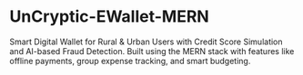 # UnCryptic-EWallet-MERN
Smart Digital Wallet for Rural &amp; Urban Users with Credit Score Simulation and AI-based Fraud Detection. Built using the MERN stack with features like offline payments, group expense tracking, and smart budgeting.
